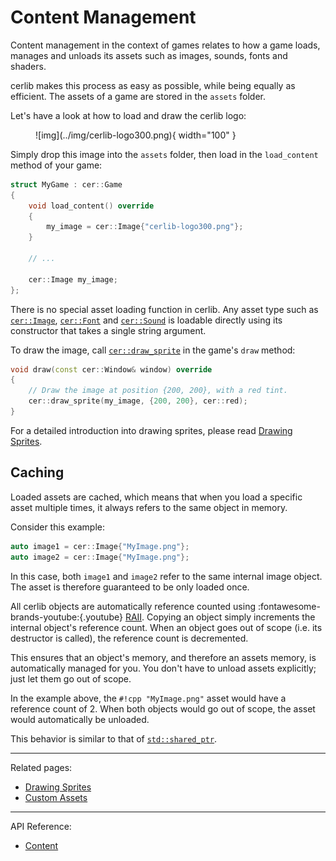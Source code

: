 # Content Management

Content management in the context of games relates to how a game loads, manages and unloads its assets such as images, sounds, fonts and shaders.

cerlib makes this process as easy as possible, while being equally as efficient.
The assets of a game are stored in the `assets` folder.

Let's have a look at how to load and draw the cerlib logo:

<figure markdown="span">
    ![img](../img/cerlib-logo300.png){ width="100" }
</figure>

Simply drop this image into the `assets` folder, then load in the `load_content` method of your game:

```cpp
struct MyGame : cer::Game
{
    void load_content() override
    {
        my_image = cer::Image{"cerlib-logo300.png"};
    }

    // ...

    cer::Image my_image;
};
```

There is no special asset loading function in cerlib. Any asset type such as [`cer::Image`](../api/Graphics/Image/index.md),
[`cer::Font`](../api/Graphics/Font/index.md) and [`cer::Sound`](../api/Audio/Sound/index.md) is loadable directly using its constructor that takes a single
string argument.

To draw the image, call [`cer::draw_sprite`](../api/Graphics/index.md#draw_sprite) in the game's `draw` method:

```cpp
void draw(const cer::Window& window) override
{
    // Draw the image at position {200, 200}, with a red tint.
    cer::draw_sprite(my_image, {200, 200}, cer::red);
}
```

For a detailed introduction into drawing sprites, please read [Drawing Sprites](../graphics/drawing-sprites.md).

## Caching

Loaded assets are cached, which means that when you load a specific asset multiple times,
it always refers to the same object in memory.

Consider this example:

```cpp
auto image1 = cer::Image{"MyImage.png"};
auto image2 = cer::Image{"MyImage.png"};
```

In this case, both `image1` and `image2` refer to the same internal image object.
The asset is therefore guaranteed to be only loaded once.

All cerlib objects are automatically reference counted using :fontawesome-brands-youtube:{.youtube} [RAII](https://youtu.be/Rfu06XAhx90). Copying an object simply
increments the internal object's reference count. When an object goes out of scope (i.e. its destructor is called), the reference count is decremented.

This ensures that an object's memory, and therefore an assets memory, is automatically managed for you. You don't have to unload assets explicitly; just let them go out of scope.

In the example above, the `#!cpp "MyImage.png"` asset would have a reference count of 2. When both objects would go out of scope, the asset would automatically be unloaded.

This behavior is similar to that of [`std::shared_ptr`](https://en.cppreference.com/w/cpp/memory/shared_ptr).

---

Related pages:

* [Drawing Sprites](../graphics/drawing-sprites.md)
* [Custom Assets](custom-assets.md)

---

API Reference:

* [Content](../api/Content/index.md)